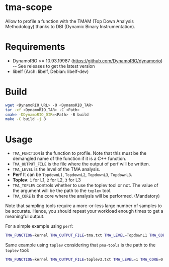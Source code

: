 # tma-scope
Allow to profile a function with the TMAM (Top Down Analysis Methodology) thanks to DBI (Dynamic Binary Instrumentation).

# Requirements
 - DynamoRIO >= 10.93.19987 (https://github.com/DynamoRIO/dynamorio) -- See releases to get the latest version
 - libelf (Arch: libelf, Debian: libelf-dev)

# Build
```bash
wget <DynamoRIO_URL> -O <DynamoRIO_TAR>
tar -xf <DynamoRIO_TAR> -C <Path>
cmake -DDynamoRIO_DIR=<Path> -B build
make -C build -j 8
```

# Usage

- `TMA_FUNCTION` is the function to profile. Note that this must be the demangled name of the function if it is a C++ function.
- `TMA_OUTPUT_FILE` is the file where the output of perf will be written.
- `TMA_LEVEL` is the level of the TMA analysis. 
 - **Perf** It can be `TopdownL1`, `TopdownL2`, `TopdownL3`, `TopdownL3`.
 - **Toplev**: `1` for L1, `2` for L2, `3` for L3
- `TMA_TOPLEV` controls whether to use the toplev tool or not. The value of the argument will be the path to the `toplev` tool.
- `TMA_CORE` is the core where the analysis will be performed. (Mandatory)

Note that sampling tools require a more-or-less large number of samples to be accurate. Hence, you should repeat your workload enough times to get a meaningful output.

For a simple example using `perf`:
```bash
TMA_FUNCTION=kernel TMA_OUTPUT_FILE=tma.txt TMA_LEVEL=TopdownL1 TMA_CORE=0 TMA<PATH>/bin64/drrun -c ?/libtmascope.so -- {YOUR_PROGRAM}
```

Same example using `toplev` considering that `pmu-tools` is the path to the `toplev` tool:
```bash
TMA_FUNCTION=kernel TMA_OUTPUT_FILE=toplev3.txt TMA_LEVEL=1 TMA_CORE=0 TMA_TOPLEV=pmu-tools <PATH>/bin64/drrun -c ./libtmascope.so -- {YOUR_PROGRAM}
```